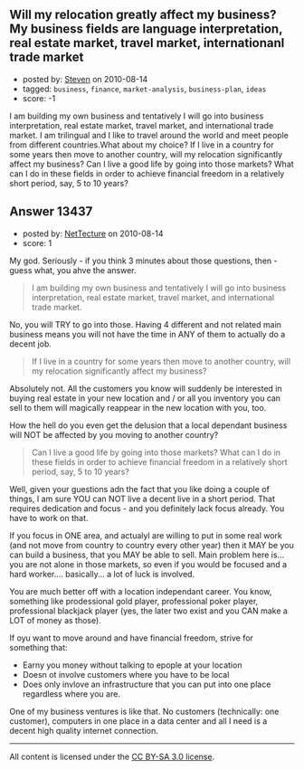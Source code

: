 ## Will my relocation greatly affect my business? My business fields are language interpretation, real estate market, travel market, internationanl trade market

- posted by: [Steven](https://stackexchange.com/users/-1/2233-steven) on 2010-08-14
- tagged: `business`, `finance`, `market-analysis`, `business-plan`, `ideas`
- score: -1

I am building my own business and tentatively I will go into business interpretation, real estate market, travel market, and international trade market. I am trilingual and I like to travel around the world and meet people from different countries.What about my choice? If I live in a country for some years then move to another country, will my relocation significantly affect my business? Can I live a good life by going into those markets? What can I do in these fields in order to achieve financial freedom in a relatively short period, say, 5 to 10 years?


## Answer 13437

- posted by: [NetTecture](https://stackexchange.com/users/-1/3350-nettecture) on 2010-08-14
- score: 1

My god. Seriously - if you think 3 minutes about those questions, then - guess what, you ahve the answer.

> I am building my own business and
> tentatively I will go into business
> interpretation, real estate market,
> travel market, and international trade
> market.

No, you will TRY to go into those. Having 4 different and not related main business means you will not have the time in ANY of them to actually do a decent job.

> If I live in a country for some years
> then move to another country, will my
> relocation significantly affect my
> business?

Absolutely not. All the customers you know will suddenly be interested in buying real estate in your new location and / or all you inventory you can sell to them will magically reappear in the new location with you, too.

How the hell do you even get the delusion that a local dependant business will NOT be affected by you moving to another country?

> Can I live a good life by going into
> those markets? What can I do in these
> fields in order to achieve financial
> freedom in a relatively short period,
> say, 5 to 10 years?

Well, given your guestions adn the fact that you like doing a couple of things, I am sure YOU can NOT live a decent live in a short period. That requires dedication and focus - and you definitely lack focus already. You have to work on that.

If you focus in ONE area, and actualyl are willing to put in some real work (and not move from country to country every other year) then it MAY be you can build a business, that you MAY be able to sell. Main problem here is... you are not alone in those markets, so even if you would be focused and a hard worker.... basically... a lot of luck is involved.

You are much better off with a location independant career. You know, something like prodessional gold player, professional poker player, professional blackjack player (yes, the later two exist and you CAN make a LOT of money as those).

If oyu want to move around and have financial freedom, strive for something that:
* Earny you money without talking to epople at your location
* Doesn ot involve customers where you have to be local
* Does only invlove an infrastructure that you can put into one place regardless where you are.

One of my business ventures is like that. No customers (technically: one customer), computers in one place in a data center and all I need is a decent high quality internet connection.



---

All content is licensed under the [CC BY-SA 3.0 license](https://creativecommons.org/licenses/by-sa/3.0/).
